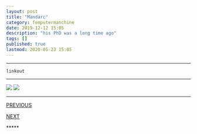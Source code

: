 ```yaml
---
layout: post
title: "Mandarc"
category: femputermanchine
date: 2019-12-12 15:05
description: "his PhD was a long time ago"
tags: []
published: true
lastmod: 2020-05-23 15:05
---
```


*****

`linkout`

*****

<img src="{{ site.url }}/assets/img/ca36.jpg" />

<img src="{{ site.url }}/assets/img/ca37.jpg" />

*****
<div class="fpmc-nav">

<span class="fpmc-nav-prev"><a href="{{ 'mandarc-i' | prepend: site.baseurl }}">PREVIOUS</a></span>

<span class="fpmc-nav-next"><a href="{{ 'mandarc-iii' | prepend: site.baseurl }}">NEXT</a></span> 

</div>
*****
